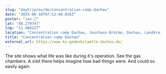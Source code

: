 ```yaml
---
slug: "daytrip/eu/de/concentration-camp-dachau"
date: "2025-06-10T07:52:49.035Z"
poster: "ian 🍺"
lat: "48.270747"
lng: "11.468227"
location: "Concentration camp Dachau, Jourhaus-Brücke, Dachau, Landkreis Dachau, Bavaria, 85221, Germany"
title: "Concentration camp Dachau"
external_url: https://www.kz-gedenkstaette-dachau.de/
---
```

The site shows what life was like during it's operation.
See the gas chambers.
A visit there helps imagine how bad things were. And could so easily again.